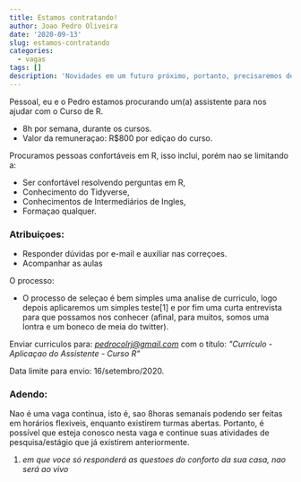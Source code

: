 ```yaml
---
title: Estamos contratando!
author: Joao Pedro Oliveira
date: '2020-09-13'
slug: estamos-contratando
categories:
  - vagas
tags: []
description: 'Novidades em um futuro próximo, portanto, precisaremos de ajuda nessa tarefa :)'
---
```


Pessoal, eu e o Pedro estamos procurando um(a) assistente para nos ajudar com o Curso de R. 
- 8h por semana, durante os cursos. 
- Valor da remuneraçao: R$800 por ediçao do curso. 

Procuramos pessoas confortáveis em R, isso inclui, porém nao se limitando a:
 - Ser confortável resolvendo perguntas em R,
 -  Conhecimento do Tidyverse,
 -  Conhecimentos de Intermediários de Ingles,
 -  Formaçao qualquer.
 

### Atribuiçoes:

- Responder dúvidas por e-mail e auxiliar nas correçoes.
- Acompanhar as aulas

O processo:

- O processo de seleçao é bem simples uma analise de curriculo, logo depois aplicaremos um simples teste[1] e por fim uma curta entrevista para que possamos nos conhecer (afinal, para muitos, somos uma lontra e um boneco de meia do twitter).




Enviar curriculos para: *pedrocolrj@gmail.com* com o título: *"Currículo - Aplicaçao do Assistente - Curso R"*

Data limite para envio: 16/setembro/2020.

### Adendo: 

Nao é uma vaga continua, isto é, sao 8horas semanais podendo ser feitas em horários flexiveis, 
enquanto existirem turmas abertas. 
Portanto, é possível que esteja conosco nesta vaga e continue suas atividades de pesquisa/estágio 
que já existirem anteriormente.


1. *em que voce só responderá as questoes do conforto da sua casa, nao será ao vivo*